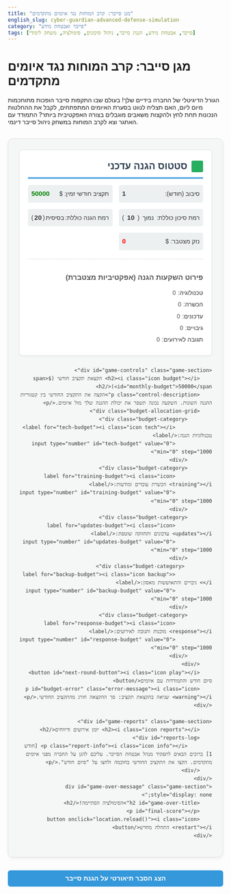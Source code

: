 ```yaml
---
title: "מגן סייבר: קרב המוחות נגד איומים מתקדמים"
english_slug: cyber-guardian-advanced-defense-simulation
category: "סייבר ואבטחת מידע"
tags: [סייבר, אבטחת מידע, הגנת סייבר, ניהול סיכונים, סימולציה, משחק לימודי]
---
```

# מגן סייבר: קרב המוחות נגד איומים מתקדמים

הגורל הדיגיטלי של החברה בידיים שלך! בעולם שבו התקפות סייבר הופכות מתוחכמות מיום ליום, האם תצליח לנווט בסערת האיומים המתפתחים, לקבל את ההחלטות הנכונות תחת לחץ ולהקצות משאבים מוגבלים בצורה האפקטיבית ביותר? התמודד עם האתגר וצא לקרב המוחות במשחק ניהול סייבר דינמי.

<div id="game-container">
    <div id="game-stats" class="game-section">
        <h2><i class="icon shield"></i> סטטוס הגנה עדכני</h2>
        <div class="stats-grid">
            <p>סיבוב (חודש): <span id="round" class="stat-value">1</span></p>
            <p>תקציב חודשי זמין: $<span id="budget" class="stat-value colored">50000</span></p>
            <p>רמת סיכון כוללת: <span id="risk-level" class="stat-text colored">נמוך</span> (<span id="risk-value" class="stat-value">10</span>)</p>
            <p>רמת הגנה כוללת: <span id="defense-level" class="stat-text colored">בסיסית</span> (<span id="defense-value" class="stat-value">20</span>)</p>
            <p>נזק מצטבר: $<span id="damage" class="stat-value colored">0</span></p>
        </div>
         <div id="defense-breakdown">
            <h3>פירוט השקעות הגנה (אפקטיביות מצטברת)</h3>
             <p>טכנולוגיה: <span id="defense-tech" class="defense-level-value">0</span></p>
             <p>הכשרה: <span id="defense-training" class="defense-level-value">0</span></p>
             <p>עדכונים: <span id="defense-updates" class="defense-level-value">0</span></p>
             <p>גיבויים: <span id="defense-backup" class="defense-level-value">0</span></p>
             <p>תגובה לאירועים: <span id="defense-response" class="defense-level-value">0</span></p>
         </div>
    </div>

    <div id="game-controls" class="game-section">
        <h2><i class="icon budget"></i> הקצאת תקציב חודשי ($<span id="monthly-budget">50000</span>)</h2>
        <p class="control-description">הקצה את התקציב החודשי בין קטגוריות ההגנה השונות. השקעה נכונה תשפר את יכולת ההגנה שלך מול איומים.</p>
        <div class="budget-allocation-grid">
            <div class="budget-category">
                <label for="tech-budget"><i class="icon tech"></i> טכנולוגיות הגנה:</label>
                <input type="number" id="tech-budget" value="0" min="0" step="1000">
            </div>
            <div class="budget-category">
                <label for="training-budget"><i class="icon training"></i> הכשרת עובדים ומודעות:</label>
                <input type="number" id="training-budget" value="0" min="0" step="1000">
            </div>
            <div class="budget-category">
                <label for="updates-budget"><i class="icon updates"></i> עדכונים ותחזוקה שוטפת:</label>
                <input type="number" id="updates-budget" value="0" min="0" step="1000">
            </div>
             <div class="budget-category">
                <label for="backup-budget"><i class="icon backup"></i> גיבויים והתאוששות מאסון:</label>
                <input type="number" id="backup-budget" value="0" min="0" step="1000">
            </div>
            <div class="budget-category">
                <label for="response-budget"><i class="icon response"></i> מוכנות ותגובה לאירועים:</label>
                <input type="number" id="response-budget" value="0" min="0" step="1000">
            </div>
        </div>
        <button id="next-round-button"><i class="icon play"></i> סיום חודש והתמודדות עם איומים</button>
        <p id="budget-error" class="error-message"><i class="icon warning"></i> שגיאה בהקצאת תקציב: סך ההקצאה חורג מהתקציב החודשי.</p>
    </div>

    <div id="game-reports" class="game-section">
        <h2><i class="icon reports"></i> יומן אירועים ודיווחים</h2>
        <div id="reports-log">
            <p class="report-info"><i class="icon info"></i> [חודש 1] ברוכים הבאים לתפקיד מנהל אבטחת הסייבר. עליכם להגן על החברה מפני איומים מתקדמים. הקצו את התקציב החודשי בחוכמה ולחצו על "סיום חודש".</p>
        </div>
    </div>
    <div id="game-over-message" class="game-section" style="display: none;">
        <h2 id="game-over-title">הסימולציה הסתיימה!</h2>
        <p id="final-score"></p>
        <button onclick="location.reload()"><i class="icon restart"></i> התחלה מחדש</button>
    </div>
</div>

<style>
/* General Styles & Typography */
#game-container {
    font-family: 'Arial', sans-serif;
    max-width: 900px;
    margin: 30px auto;
    padding: 25px;
    border: 1px solid #ddd;
    border-radius: 12px;
    background-color: #f4f7f6;
    direction: rtl; /* Right-to-left for Hebrew */
    text-align: right;
    box-shadow: 0 4px 8px rgba(0, 0, 0, 0.05);
    color: #333;
    line-height: 1.6;
}

.game-section {
    margin-bottom: 25px;
    padding: 20px;
    border: 1px solid #e0e0e0;
    border-radius: 8px;
    background-color: #fff;
    box-shadow: 0 2px 4px rgba(0, 0, 0, 0.03);
}

h2 {
    color: #2c3e50; /* Dark Blue-Grey */
    border-bottom: 3px solid #3498db; /* Bright Blue */
    padding-bottom: 8px;
    margin-top: 0;
    margin-bottom: 15px;
    display: flex;
    align-items: center;
    font-size: 1.6em;
}

h2 .icon {
    margin-left: 10px; /* Space after icon in RTL */
    font-size: 1.2em;
}

h3 {
    color: #555;
    margin-top: 15px;
    margin-bottom: 10px;
    font-size: 1.2em;
}

p {
    margin-bottom: 10px;
}

/* Icons (placeholders, could be replaced with actual icon font/SVG) */
.icon {
    display: inline-block;
    width: 1em;
    height: 1em;
    background-size: contain;
    background-repeat: no-repeat;
    vertical-align: middle;
    margin-left: 5px;
     /* Basic visual cues for placeholder icons */
     background-color: #3498db; /* Default icon color */
     border-radius: 3px;
}
.icon.shield { background-color: #27ae60; } /* Green */
.icon.budget { background-color: #f39c12; } /* Orange */
.icon.reports { background-color: #9b59b6; } /* Purple */
.icon.warning { background-color: #e74c3c; } /* Red */
.icon.play { background-color: #27ae60; } /* Green */
.icon.restart { background-color: #e74c3c; } /* Red */
.icon.info { background-color: #3498db; } /* Blue */

/* Specific Icons for Budget Categories (placeholders) */
.icon.tech { background-color: #3498db; } /* Blue */
.icon.training { background-color: #e67e22; } /* Dark Orange */
.icon.updates { background-color: #2ecc71; } /* Emerald Green */
.icon.backup { background-color: #f1c40f; } /* Yellow */
.icon.response { background-color: #c0392b; } /* Dark Red */


/* Stats Section */
.stats-grid {
    display: grid;
    grid-template-columns: repeat(auto-fit, minmax(180px, 1fr));
    gap: 15px;
    margin-bottom: 20px;
}

#game-stats p {
    margin: 0;
    padding: 8px;
    background-color: #ecf0f1; /* Light grey */
    border-radius: 4px;
    display: flex;
    justify-content: space-between;
    align-items: center;
}

.stat-value {
    font-weight: bold;
    font-size: 1.1em;
     transition: color 0.3s ease, transform 0.3s ease; /* Animation for value changes */
}

.stat-value.highlight {
     transform: scale(1.1);
     color: #e74c3c; /* Pulse red */
}
.stat-value.colored#budget { color: green; }
.stat-value.colored#damage { color: red; }

#risk-level { transition: color 0.3s ease; }
#defense-level { transition: color 0.3s ease; }

#risk-level[data-level="נמוך"] { color: #2ecc71; } /* Green */
#risk-level[data-level="בינוני"] { color: #f39c12; } /* Orange */
#risk-level[data-level="גבוה"] { color: #e74c3c; } /* Red */

#defense-level[data-level="בסיסית"] { color: #e74c3c; } /* Red */
#defense-level[data-level="טובה"] { color: #f39c12; } /* Orange */
#defense-level[data-level="מתקדמת"] { color: #2ecc71; } /* Green */

#defense-breakdown {
    margin-top: 20px;
    padding-top: 15px;
    border-top: 1px dashed #ccc;
}
#defense-breakdown p {
    margin: 5px 0;
    padding: 0;
    background: none;
    justify-content: flex-start; /* Align items to the right in RTL */
}
#defense-breakdown span {
    font-weight: normal;
    margin-right: 5px;
    font-size: 1em;
    color: #555;
}


/* Controls Section */
.control-description {
    font-style: italic;
    color: #555;
    margin-bottom: 20px;
}

.budget-allocation-grid {
     display: grid;
     grid-template-columns: repeat(auto-fit, minmax(250px, 1fr));
     gap: 15px;
}

.budget-category {
    display: flex;
    justify-content: space-between;
    align-items: center;
    background-color: #ecf0f1; /* Light grey */
    padding: 10px;
    border-radius: 4px;
}

.budget-category label {
    flex-grow: 1;
    margin-left: 10px; /* Space between label and input */
    display: flex;
    align-items: center;
    font-weight: bold;
}

.budget-category input[type="number"] {
    width: 100px; /* Fixed width for input */
    padding: 8px;
    border: 1px solid #ccc;
    border-radius: 4px;
    text-align: left; /* Numbers should be left-aligned */
    font-size: 1em;
}

button {
    display: block;
    width: 100%;
    padding: 12px;
    background-color: #2ecc71; /* Emerald Green */
    color: white;
    border: none;
    border-radius: 6px;
    font-size: 1.1em;
    cursor: pointer;
    transition: background-color 0.3s ease, transform 0.1s ease;
    margin-top: 20px;
    font-weight: bold;
    display: flex;
    align-items: center;
    justify-content: center;
}

button:hover {
    background-color: #27ae60; /* Darker Green */
}
button:active {
     transform: scale(0.98);
}
button:disabled {
    background-color: #bdc3c7; /* Grey */
    cursor: not-allowed;
}

button .icon {
    margin-left: 8px;
    font-size: 1em;
}


.error-message {
    color: #e74c3c; /* Red */
    font-weight: bold;
    margin-top: 10px;
    display: flex;
    align-items: center;
}
.error-message .icon {
    margin-left: 5px;
}


/* Reports Section */
#reports-log {
    max-height: 250px; /* Increased height */
    overflow-y: auto;
    border: 1px solid #e0e0e0;
    padding: 15px;
    background-color: #fefefe;
    border-radius: 4px;
    display: flex;
    flex-direction: column-reverse; /* Newest reports at the top */
    gap: 10px; /* Space between report entries */
}

#reports-log p {
    margin: 0;
    padding: 10px;
    border-bottom: 1px dashed #eee;
    line-height: 1.5;
    background-color: #fff;
    border-radius: 4px;
    transition: background-color 0.3s ease;
    display: flex;
    align-items: flex-start;
}

#reports-log p:first-child { /* Target the newest report */
    border-bottom: none;
}

#reports-log p .icon {
     margin-left: 8px;
     flex-shrink: 0; /* Prevent icon from shrinking */
     font-size: 1.1em;
     position: relative;
     top: 3px; /* Adjust vertical alignment */
}

/* Report specific styles */
.report-info { color: #3498db; } /* Blue */
.report-success { color: #27ae60; font-weight: bold; } /* Green */
.report-warning { color: #f39c12; font-weight: bold; } /* Orange */
.report-critical { color: #e74c3c; font-weight: bold; background-color: #fdeded; } /* Red with light red background */


/* Explanation Section */
#explanation-button {
    display: block;
    width: 100%;
    padding: 10px;
    background-color: #3498db; /* Bright Blue */
    color: white;
    border: none;
    border-radius: 6px;
    font-size: 1.1em;
    cursor: pointer;
    transition: background-color 0.3s ease;
    margin-top: 25px;
    font-weight: bold;
}

#explanation-button:hover {
     background-color: #2980b9; /* Darker Blue */
}

#explanation-content {
    margin-top: 25px;
    padding: 20px;
    border: 1px solid #e0e0e0;
    border-radius: 8px;
    background-color: #fff;
    box-shadow: 0 2px 4px rgba(0, 0, 0, 0.03);
}

#explanation-content h2 {
     border-bottom-color: #3498db; /* Match button color */
}

#explanation-content ul {
    list-style-type: disc;
    margin-right: 25px; /* Adjust for RTL */
    padding-right: 0;
}

#explanation-content li {
    margin-bottom: 10px;
    line-height: 1.6;
}

/* Game Over Message */
#game-over-message {
    text-align: center;
    padding: 30px;
    border: 3px solid #e74c3c; /* Red border */
    border-radius: 12px;
    background-color: #fff5f5; /* Light red background */
    margin-top: 30px;
    box-shadow: 0 6px 12px rgba(0, 0, 0, 0.1);
}

#game-over-title {
    color: #e74c3c; /* Red */
    border-bottom-color: #e74c3c;
    justify-content: center;
}

#final-score {
    font-size: 1.3em;
    margin-bottom: 20px;
    color: #333;
}

#game-over-message button {
    width: auto;
    margin-top: 15px;
    background-color: #e74c3c; /* Red */
    padding: 10px 20px; /* Smaller padding for inline button */
    display: inline-flex; /* Center button */
}
#game-over-message button:hover {
    background-color: #c0392b; /* Dark Red */
}

/* Responsive Adjustments */
@media (max-width: 768px) {
    .stats-grid {
        grid-template-columns: 1fr; /* Stack stats on small screens */
    }
    .budget-allocation-grid {
         grid-template-columns: 1fr; /* Stack budget categories */
    }
    .budget-category {
        flex-direction: column; /* Stack label and input */
        align-items: flex-end; /* Align to the right in RTL */
    }
    .budget-category label {
         margin-left: 0;
         margin-bottom: 5px;
    }
    .budget-category input[type="number"] {
        width: 100%; /* Full width input on small screens */
        text-align: right; /* Keep text right aligned */
    }
}

</style>

<button id="explanation-button">הצג הסבר תיאורטי על הגנת סייבר</button>

<div id="explanation-content" style="display: none;">
    <h2><i class="icon info"></i> הסבר תיאורטי: מאחורי הקלעים של הגנת הסייבר</h2>
    <p>הסימולציה ששיחקתם מדגימה היבטים מרכזיים בניהול הגנת סייבר בארגון. אלו הנושאים העיקריים שהיא נוגעת בהם:</p>
    <ul>
        <li><strong>אנטומיה של התקפת סייבר מתקדמת (Advanced Persistent Threat - APT):</strong> התקפות אלו אינן אקראיות או פשטניות. הן מתוכננות היטב, ממוקדות בארגון ספציפי, ונמשכות זמן רב (persistent) על מנת להשיג את יעדיהן בחשאי. התוקפים משתמשים בטקטיקות מגוונות כדי לחדור, להישאר בלתי מזוהים, לאסוף מידע רגיש או לבצע נזק אסטרטגי, לעיתים קרובות תוך התאמה להגנות שהם מגלים. הן עוקבות לעיתים קרובות אחר שרשרת הרג (Kill Chain) הכוללת שלבים כמו סיור, חימוש (פיתוח נוזקה מותאמת), מסירה (החדרת הנוזקה לארגון), ניצול (הפעלת הנוזקה), התקנה (התבססות), פקודה ושליטה (C2), וביצוע הפעולות על היעד.</li>
        <li><strong>ההבדל בין איומים רגילים לאיומים מתקדמים:</strong> בעוד שאיומים רגילים (כמו סריקות פורטים המוניות או וירוסים גנריים) מנצלים חולשות ידועות ופגיעות המונית, איומים מתקדמים (כמו אלו שמדמה הסימולציה) משתמשים לעיתים קרובות בשיטות מתוחכמות יותר, קשות לזיהוי, ובהתאמה אישית לארגון המטרה. הם עשויים לכלול שימוש ב-Zero-Days (ניצול חולשות אבטחה שאינן ידועות ליצרן או לציבור), Phishing ממוקד ביותר (Spear Phishing) נגד עובדים ספציפיים, או גרסאות חדישות של Ransomware שעוקפות הגנות סטנדרטיות. הם פחות "רעשניים" ויותר חמקמקים.</li>
        <li><strong>עקרונות מודלי הגנה קריטיים:</strong>
            <ul>
                <li><strong>Defense in Depth (הגנה לעומק):</strong> העיקרון המנחה הוא לבנות שכבות מרובות של הגנה, כך שאם שכבה אחת נכשלת, שכבה אחרת תוכל לעצור או לבלום את התוקף. מדובר באסטרטגיה רב-שכבתית שמכסה את כלל נכסי הארגון: הגנה ברמת הרשת, המערכת, האפליקציה, הנתונים ואף ברמה הפיזית והאנושית. הסימולציה מדגימה זאת דרך הצורך להשקיע בתחומים שונים ומשלימים (טכנולוגיה, הכשרה, גיבויים וכו').</li>
                <li><strong>Cyber Kill Chain:</strong> מודל שמפרק התקפת סייבר לשלבים לינאריים. הבנה של שלבים אלו מאפשרת לארגונים לזהות נקודות התערבות פוטנציאליות (Indicators of Compromise - IOCs) ולפתח הגנות ספציפיות לכל שלב כדי "לשבור את השרשרת" ולעצור את ההתקפה לפני שהיא מגיעה ליעדה הסופי.</li>
            </ul>
        </li>
         <li><strong>קטגוריות מרכזיות של אסטרטגיות הגנה (השקעות בסימולציה):</strong> הסימולציה מחלקת את ההגנה לקטגוריות שונות, המשקפות תחומים חשובים שדורשים השקעה תקציבית וניהולית:
            <ul>
                <li><strong>טכנולוגיות (חומות אש, IDS/IPS, EDR):</strong> כלים אוטומטיים המהווים את עמוד השדרה הטכני של ההגנה. הם מסייעים בחסימת תעבורה זדונית, זיהוי חדירות, ובקרה על נקודות קצה.</li>
                <li><strong>הכשרת עובדים (מודעות סייבר):</strong> הגורם האנושי הוא לעיתים קרובות החוליה החלשה בשרשרת האבטחה, אך גם קו ההגנה הראשון. הכשרה מתאימה יכולה למנוע התקפות רבות המבוססות על הנדסה חברתית (כמו פישינג).</li>
                <li><strong>עדכונים ותחזוקה (Patch Management):</strong> איומים רבים מנצלים חולשות אבטחה בתוכנות ומערכות מיושנות. תחזוקה שוטפת ועדכונים בזמן סוגרים פרצות אבטחה קריטיות.</li>
                <li><strong>גיבויים והתאוששות (Backup & Disaster Recovery):</strong> במקרה של מתקפות שגורמות לנזק או אובדן מידע (כמו Ransomware), גיבויים עדכניים ותוכנית התאוששות מאפשרים לחברה להתאושש במהירות ולמזער את הנזק הכספי והתפעולי.</li>
                <li><strong>מוכנות ותגובה לאירועים (Incident Response):</strong> גם עם ההגנות הטובות ביותר, חדירות עלולות להתרחש. היכולת לנטר, לזהות אירועי אבטחה בזמן אמת, להגיב עליהם במהירות וביעילות (לבודד מערכות, לחקור את האירוע, לשקם) היא קריטית לצמצום הנזק והחזרה לפעילות תקינה.</li>
            </ul>
            הגנה אפקטיבית דורשת שילוב והשקעה מתאימה בכל התחומים הללו, תוך התחשבות באופי האיומים.</li>
        <li><strong>אתגרי ניהול סיכוני סייבר ותעדוף משאבים מוגבלים:</strong> בארגונים אמיתיים, כמו בסימולציה, תקציבי אבטחת סייבר הם לרוב מוגבלים. על מנהל אבטחת המידע להעריך את הסיכונים השונים (מהם האיומים הסבירים ביותר נגד הארגון הספציפי? מהם הנכסים הדיגיטליים הקריטיים ביותר שדורשים את ההגנה הגבוהה ביותר?) ולהחליט היכן להשקיע את המשאבים המוגבלים בצורה שתניב את ההגנה המקסימלית לאור המצב. זהו תהליך מתמיד של ניהול סיכונים ותעדוף אסטרטגי.</li>
        <li><strong>הצורך בהתאמה מתמדת לנוף איומים משתנה:</strong> עולם הסייבר דינמי מאוד. תוקפים מפתחים כל הזמן שיטות חדשות ומתוחכמות יותר. הגנות שהיו אפקטיביות אתמול עשויות להיות מיושנות מחר. לכן, ניהול אבטחת סייבר הוא תהליך מתמשך הדורש ניטור שוטף של נוף האיומים, הערכה מחדש של הסיכונים, ועדכון מתמיד של אסטרטגיות ההגנה, הטכנולוגיות, התהליכים וההכשרות. יש ללמוד מכל אירוע ולהשתפר ללא הפסקה.</li>
    </ul>
    <p>דרך הסימולציה, התנסיתם בצורך לאזן בין השקעות שונות, להתמודד עם תוצאות ההחלטות שלכם תחת לחץ, ולהבין שהגנה אפקטיבית היא תמונה רחבה יותר מסתם התקנת אנטי-וירוס או חומת אש בודדת.</p>
</div>

<script>
document.addEventListener('DOMContentLoaded', () => {
    // Get DOM elements
    const budgetEl = document.getElementById('budget');
    const monthlyBudgetEl = document.getElementById('monthly-budget');
    const roundEl = document.getElementById('round');
    const riskValueEl = document.getElementById('risk-value');
    const riskLevelEl = document.getElementById('risk-level');
    const defenseValueEl = document.getElementById('defense-value');
    const defenseLevelEl = document.getElementById('defense-level');
    const damageEl = document.getElementById('damage');
    const reportsLogEl = document.getElementById('reports-log');
    const budgetErrorEl = document.getElementById('budget-error');
    const nextRoundButton = document.getElementById('next-round-button');
    const explanationButton = document.getElementById('explanation-button');
    const explanationContentEl = document.getElementById('explanation-content');
    const gameContainerEl = document.getElementById('game-container');
    const gameOverMessageEl = document.getElementById('game-over-message');
    const finalScoreEl = document.getElementById('final-score');
    const gameOverTitleEl = document.getElementById('game-over-title');

    const defenseBreakdownEls = {
        tech: document.getElementById('defense-tech'),
        training: document.getElementById('defense-training'),
        updates: document.getElementById('defense-updates'),
        backup: document.getElementById('defense-backup'),
        response: document.getElementById('defense-response')
    };


    const budgetInputs = {
        tech: document.getElementById('tech-budget'),
        training: document.getElementById('training-budget'),
        updates: document.getElementById('updates-budget'),
        backup: document.getElementById('backup-budget'),
        response: document.getElementById('response-budget')
    };

    // Game State
    let state = {
        round: 1,
        monthlyBudget: 75000, // Increased initial budget slightly for more flexibility
        currentBudget: 75000,
        totalSpending: 0,
        defenseLevels: { // Represents cumulative investment effectiveness (decays)
            tech: 0,
            training: 0,
            updates: 0,
            backup: 0,
            response: 0
        },
        risk: 15, // Starts slightly higher
        defense: 15, // Starts slightly lower
        damage: 0,
        gameOver: false,
        maxRounds: 18, // Simulation runs for 18 months/rounds
        maxDamage: 750000 // Game over if damage exceeds this
    };

    // Configuration
    const defenseEffectiveness = { // How much 1 unit of spending adds to defense level
        tech: 0.0006, // Increased tech effectiveness slightly
        training: 0.0012,
        updates: 0.0009,
        backup: 0.0005,
        response: 0.0008
    };
     const defenseDecayRate = 0.08; // Defense levels decay slightly each round

    // Attack definitions (tuned for difficulty and impact)
    const attackTypes = [
        { name: 'ניסיון פישינג', type: 'phishing', baseRiskImpact: 5, baseDefenseNegation: 10, potentialDamage: 30000, affectedDefenses: ['training', 'tech'], defenseEffect: { training: 0.7, tech: 0.3 }, messages: { success: 'משתמש לחץ על קישור זדוני! נזק קטן נגרם, רמת הסיכון האנושי עולה.', failure: 'העובדים זיהו את הפישינג ודיווחו! המערכות חסמו את הגישה.' } },
        { name: 'התקפת נוזקה גנרית', type: 'malware', baseRiskImpact: 10, baseDefenseNegation: 15, potentialDamage: 60000, affectedDefenses: ['tech', 'updates'], defenseEffect: { tech: 0.6, updates: 0.4 }, messages: { success: 'נוזקה חמקה מהגנות! קבצים הוצפנו בחלק מהמערכות.', failure: 'האנטי-וירוס זיהה את הנוזקה ונטרל אותה בזמן.' } },
        { name: 'ניצול חולשת אבטחה ידועה', type: 'exploit', baseRiskImpact: 15, baseDefenseNegation: 20, potentialDamage: 90000, affectedDefenses: ['updates', 'tech'], defenseEffect: { updates: 0.7, tech: 0.3 }, messages: { success: 'חולשה במערכת נוצלה! התוקפים השיגו גישה למערכות פנימיות.', failure: 'העדכונים האחרונים חסמו את ניסיון הניצול.' } },
        { name: 'התקפת כופר', type: 'ransomware', baseRiskImpact: 25, baseDefenseNegation: 30, potentialDamage: 250000, affectedDefenses: ['backup', 'tech', 'response'], defenseEffect: { backup: 0.4, tech: 0.3, response: 0.3 }, messages: { success: 'התקפת כופר הצליחה! מערכות קריטיות מוצפנות, נדרש תשלום (או שחזור מגיבוי).', failure: 'תוכנית התגובה פעלה במהירות! המתקפה נעצרה לפני גרימת נזק נרחב.' } },
        { name: 'APT: סיור והתבססות ראשונית', type: 'apt-recon', baseRiskImpact: 8, baseDefenseNegation: 12, potentialDamage: 15000, affectedDefenses: ['tech', 'training'], defenseEffect: { tech: 0.5, training: 0.5 }, hidden: true, messages: { success: 'גורמים זדוניים מבצעים סיור שקט ברשת. הם התבססו בנקודת קצה בודדת.', failure: 'ניסיונות סיור זוהו ונחסמו! המערכת נשארה בטוחה.' } },
        { name: 'APT: הרחבת גישה ותנועה רוחבית', type: 'apt-lateral', baseRiskImpact: 18, baseDefenseNegation: 25, potentialDamage: 80000, affectedDefenses: ['tech', 'response'], defenseEffect: { tech: 0.6, response: 0.4 }, messages: { success: 'התוקפים התקדמו בתוך הרשת! הם השיגו גישה למערכות נוספות.', failure: 'פעילות חשודה זוהתה על ידי ה-SOC! הגישה הוגבלה במהירות.' } },
        { name: 'APT: איסוף מידע וגניבה', type: 'apt-exfil', baseRiskImpact: 22, baseDefenseNegation: 35, potentialDamage: 150000, affectedDefenses: ['tech', 'response', 'training'], defenseEffect: { tech: 0.4, response: 0.4, training: 0.2 }, messages: { success: 'מידע רגיש נגנב מהארגון! הפרצת מידע משמעותית.', failure: 'ניסיון גניבת מידע סוכל! ההגנות מנעו את הוצאת הנתונים.' } },
         { name: 'DDoS ממוקד', type: 'ddos', baseRiskImpact: 12, baseDefenseNegation: 18, potentialDamage: 40000, affectedDefenses: ['tech'], defenseEffect: { tech: 1.0 }, messages: { success: 'השרתים הופלו עקב מתקפת מניעת שירות! האתר אינו זמין.', failure: 'מערכות ה-DDoS Mitigation עמדו במבחן! התעבורה הזדונית סוננה.' } },
    ];

    // Game Functions
    function updateStatsDisplay() {
        budgetEl.textContent = state.currentBudget.toLocaleString(); // Format with commas
        roundEl.textContent = state.round;
        riskValueEl.textContent = state.risk.toFixed(0);
        defenseValueEl.textContent = state.defense.toFixed(0);
        damageEl.textContent = state.damage.toLocaleString(); // Format with commas

        // Update risk level text and color
        if (state.risk < 35) { riskLevelEl.textContent = 'נמוך'; riskLevelEl.setAttribute('data-level', 'נמוך'); }
        else if (state.risk < 70) { riskLevelEl.textContent = 'בינוני'; riskLevelEl.setAttribute('data-level', 'בינוני'); }
        else { riskLevelEl.textContent = 'גבוה'; riskLevelEl.setAttribute('data-level', 'גבוה'); }

        // Update defense level text and color
        if (state.defense < 30) { defenseLevelEl.textContent = 'חלשה'; defenseLevelEl.setAttribute('data-level', 'בסיסית'); }
        else if (state.defense < 65) { defenseLevelEl.textContent = 'סבירה'; defenseLevelEl.setAttribute('data-level', 'טובה'); }
        else { defenseLevelEl.textContent = 'מתקדמת'; defenseLevelEl.setAttribute('data-level', 'מתקדמת'); }

        // Update defense breakdown levels
         for(const category in defenseBreakdownEls) {
             defenseBreakdownEls[category].textContent = state.defenseLevels[category].toFixed(1);
         }

         // Add animation class to stats that changed significantly (optional)
         // This requires storing previous state and comparing
    }

    function logReport(message, type = 'info') { // type can be 'info', 'success', 'warning', 'critical'
        const p = document.createElement('p');
        let iconClass = 'info';
        switch(type) {
            case 'success': iconClass = 'shield'; break;
            case 'warning': iconClass = 'warning'; break;
            case 'critical': iconClass = 'warning'; break; // Using warning icon for critical
            default: iconClass = 'info';
        }
        p.innerHTML = `<i class="icon ${iconClass}"></i> [חודש ${state.round}] ${message}`;
        p.className = `report-${type}`; // Add class for styling
        reportsLogEl.prepend(p); // Add to top

        // Clean up old logs
        while (reportsLogEl.children.length > 100) { // Keep a reasonable number of logs
            reportsLogEl.removeChild(reportsLogEl.lastChild);
        }
    }

    function calculateTotalAllocated() {
        let total = 0;
        for (const category in budgetInputs) {
            total += parseInt(budgetInputs[category].value) || 0;
        }
        return total;
    }

    function applyBudgetAllocation(allocation) {
        let totalDefenseChange = 0;

        for (const category in allocation) {
            // Apply decay *before* adding new investment
            state.defenseLevels[category] *= (1 - defenseDecayRate);

             // Apply new investment
            const investment = allocation[category];
            const defenseIncrease = investment * defenseEffectiveness[category];
            state.defenseLevels[category] += defenseIncrease;
            totalDefenseChange += defenseIncrease;
        }

        // Calculate overall defense (weighted sum or average)
        // Let's use a weighted sum based on how critical each area is for overall defense feeling
         const weights = { tech: 0.3, training: 0.15, updates: 0.2, backup: 0.1, response: 0.25 };
         state.defense = Object.keys(state.defenseLevels).reduce((sum, category) => sum + (state.defenseLevels[category] * weights[category] * 2), 0); // Multiply by 2 to make levels grow faster

         // Cap defense level for display
        state.defense = Math.min(state.defense, 100);

        // Risk slightly decreases with investment in defense, but mostly increases from attacks
        // state.risk = Math.max(5, state.risk - (totalDefenseChange * 0.01)); // Minimal risk decrease from spending
    }

    function simulateAttack() {
        // --- Attack Selection ---
        // Attacks become more likely and advanced as risk and rounds increase
        let possibleAttacks = attackTypes.filter(attack => {
             // Filter based on minimum risk and round required for advanced attacks
             const minRiskForAdvanced = (attack.type === 'ransomware' || attack.type.startsWith('apt')) ? 40 : 0;
             const minRoundForAdvanced = (attack.type === 'ransomware' || attack.type.startsWith('apt')) ? 6 : 1;
             const minRoundForMid = (attack.type === 'exploit' || attack.type === 'malware') ? 3 : 1;
             const minRiskForMid = (attack.type === 'exploit' || attack.type === 'malware') ? 20 : 0;

             return state.risk >= minRiskForAdvanced && state.round >= minRoundForAdvanced ||
                    state.risk >= minRiskForMid && state.round >= minRoundForMid ||
                    (attack.type === 'phishing' || attack.type === 'malware' || attack.type === 'ddos') && state.round >= 1;
        });

        // If no advanced attacks qualify, ensure there's always a basic one
        if (possibleAttacks.length === 0) {
            possibleAttacks = attackTypes.filter(attack => !attack.hidden); // Only show non-hidden basic attacks
        }

        // Select attack probabilistically based on risk level and available types
        // Higher risk makes more severe attacks more likely
        const totalAttackWeight = possibleAttacks.reduce((sum, attack) => {
            let weight = 1; // Base weight
            if (attack.type === 'ransomware') weight = 1.5;
            if (attack.type.startsWith('apt')) weight = 1.2;
            // Increase weight significantly at higher risk
            weight += (state.risk / 100) * (attack.baseRiskImpact / 10); // Attacks with higher impact are more likely at high risk
            return sum + weight;
        }, 0);

        let randomWeight = Math.random() * totalAttackWeight;
        let selectedAttack = possibleAttacks[0]; // Default
        for(const attack of possibleAttacks) {
            let weight = 1;
            if (attack.type === 'ransomware') weight = 1.5;
            if (attack.type.startsWith('apt')) weight = 1.2;
            weight += (state.risk / 100) * (attack.baseRiskImpact / 10);
            randomWeight -= weight;
            if (randomWeight <= 0) {
                selectedAttack = attack;
                break;
            }
        }

        const attack = selectedAttack; // The chosen attack for this round

        // Don't log hidden APT recon attack if it doesn't succeed significantly
        if (!attack.hidden) {
             logReport(`איום זוהה: ${attack.name}.`, 'warning');
        }


        // --- Calculate Effective Defense vs. This Attack ---
        let effectiveDefenseAgainstAttack = 0;
        let defenseEffectivenessSum = 0;
         for(const defenseCategory of attack.affectedDefenses) {
             const effectWeight = attack.defenseEffect[defenseCategory] || 0;
             effectiveDefenseAgainstAttack += state.defenseLevels[defenseCategory] * effectWeight;
             defenseEffectivenessSum += effectWeight;
         }
         // Normalize effective defense based on weights
         effectiveDefenseAgainstAttack = defenseEffectivenessSum > 0 ? effectiveDefenseAgainstAttack / defenseEffectivenessSum : 0;


        // --- Calculate Attack Success Chance ---
        // Higher risk increases success chance
        // Higher effective defense decreases success chance
        // Attack type's base negation slightly reduces effective defense
        const riskInfluence = (state.risk / 100) * 0.4; // Risk adds up to 40% chance influence
        const defenseInfluence = (effectiveDefenseAgainstAttack / 100) * 0.6; // Defense subtracts up to 60% chance influence
        const attackNegationInfluence = (attack.baseDefenseNegation / 100) * 0.2; // Attack type negates defense slightly

        let successChance = 0.5 + riskInfluence - defenseInfluence + attackNegationInfluence; // Base 50% chance
        successChance = Math.max(0.05, Math.min(0.95, successChance)); // Clamp between 5% and 95%


        const attackSuccessful = Math.random() < successChance;

        let damageTaken = 0;
        let reportMessage = `התקפת ${attack.name}: `;
        let reportType = 'info'; // Default report type


        if (attackSuccessful) {
            // Damage calculation: based on potential damage, modified by risk and *lack* of effective defense
            damageTaken = attack.potentialDamage * (1 + (state.risk / 100) - (effectiveDefenseAgainstAttack / 100));
            damageTaken = Math.max(attack.potentialDamage * 0.3, damageTaken); // Minimum damage on a successful hit
            damageTaken = Math.round(damageTaken * (1 + (Math.random() - 0.5) * 0.3)); // Add some randomness

            state.damage += damageTaken;
            reportMessage = attack.messages.success; // Use specific success message
            reportType = (damageTaken >= attack.potentialDamage * 0.8 || attack.type.startsWith('apt')) ? 'critical' : 'warning';

            // Successful attacks significantly increase risk
            state.risk = Math.min(100, state.risk + attack.baseRiskImpact * (1 + (state.round / state.maxRounds))); // Risk increases more in later rounds
             // APT successful attacks have a larger, persistent risk increase
             if(attack.type.startsWith('apt')) {
                 state.risk = Math.min(100, state.risk + attack.baseRiskImpact * 2);
             }


        } else {
            reportMessage = attack.messages.failure; // Use specific failure message
             reportType = 'success';

            // Successfully defending slightly reduces risk and increases overall defense feeling
             state.risk = Math.max(5, state.risk - attack.baseRiskImpact * 0.3); // Small risk decrease
             state.defense = Math.min(100, state.defense + 1); // Very small bonus for successful defense
        }

         // Log report only if it's not a hidden attack or if a hidden attack was successful
        if (!attack.hidden || (attack.hidden && attackSuccessful)) {
            logReport(reportMessage + (attackSuccessful ? ` נזק מוערך: $${damageTaken.toLocaleString()}.` : ''), reportType);
        }

    }

    function checkGameOver() {
        if (state.damage >= state.maxDamage) {
            state.gameOver = true;
            gameOverTitleEl.textContent = "הסימולציה הסתיימה - כישלון!";
            finalScoreEl.textContent = `נגרם נזק מצטבר של $${state.damage.toLocaleString()}, החברה קרסה תחת הנטל הכלכלי והתדמיתי. נכשלת במשימה לאחר ${state.round} חודשים. נסה שוב והגן טוב יותר!`;
            return true;
        }
         if (state.round > state.maxRounds) {
            state.gameOver = true;
            // Calculate final score based on damage minimized and final defense/risk levels
            const damagePenalty = state.damage;
            const riskPenalty = state.risk * 8000; // Higher penalty for high final risk
            const defenseBonus = state.defense * 5000; // Higher bonus for high final defense
            const baseValue = state.maxDamage * state.maxRounds * 0.2; // Base value for completing all rounds

            const finalScore = Math.max(0, baseValue - damagePenalty - riskPenalty + defenseBonus); // Simplified score calculation

            gameOverTitleEl.textContent = "הסימולציה הסתיימה - הצלחה!";
            finalScoreEl.textContent = `עברת בהצלחה 18 חודשים! נזק מצטבר: $${state.damage.toLocaleString()}. רמת סיכון סופית: ${state.risk.toFixed(0)}. רמת הגנה סופית: ${state.defense.toFixed(0)}. ציון ההצלחה שלך: ${finalScore.toFixed(0)}$. מזל טוב, הצלת את החברה!`;
             // Change game over message style for win state
             gameOverMessageEl.style.borderColor = '#27ae60'; // Green border
             gameOverMessageEl.style.backgroundColor = '#f0fff0'; // Light green background
             gameOverTitleEl.style.color = '#27ae60'; // Green title
             gameOverMessageEl.querySelector('button').style.backgroundColor = '#2ecc71';
             gameOverMessageEl.querySelector('button').style.borderColor = '#2ecc71';

             return true;
         }
        return false;
    }

    function endRound() {
        if (state.gameOver) return;

        const allocated = calculateTotalAllocated();

        if (allocated > state.monthlyBudget) {
            budgetErrorEl.style.display = 'block';
            logReport("שגיאה בהקצאת תקציב: סך ההקצאה חורג מהתקציב החודשי הזמין.", 'critical');
            return;
        } else {
            budgetErrorEl.style.display = 'none';
        }

        // Apply allocated budget
        const allocation = {};
        for (const category in budgetInputs) {
             allocation[category] = parseInt(budgetInputs[category].value) || 0;
             // Reset input fields for next round
             budgetInputs[category].value = 0;
        }
        applyBudgetAllocation(allocation);

        // Simulate attack for the round
        simulateAttack();

        // Advance round
        state.round++;
        state.currentBudget = state.monthlyBudget; // Refresh budget for next month

        // Update display
        updateStatsDisplay();

        // Check game over conditions
        if (checkGameOver()) {
             gameContainerEl.style.display = 'none';
             gameOverMessageEl.style.display = 'block';
        } else {
            // Log start of next round
             if (state.round <= state.maxRounds) {
                logReport("מתחיל חודש חדש. נתח את הדוחות, הקצה תקציב בחוכמה והגן על החברה!", 'info');
             }
        }
    }

    // Event Listeners
    nextRoundButton.addEventListener('click', endRound);

     // Update remaining budget display as user types
     Object.values(budgetInputs).forEach(input => {
        input.addEventListener('input', () => {
            const allocated = calculateTotalAllocated();
            const remaining = state.monthlyBudget - allocated;
            budgetEl.textContent = remaining.toLocaleString(); // Format remaining budget

            if (remaining < 0) {
                budgetEl.style.color = 'red';
                budgetErrorEl.style.display = 'block';
                nextRoundButton.disabled = true;
                nextRoundButton.textContent = "תקציב חורג!";
            } else {
                 budgetEl.style.color = remaining < state.monthlyBudget * 0.2 ? 'orange' : 'green'; // Color changes based on remaining budget
                 budgetErrorEl.style.display = 'none';
                 nextRoundButton.disabled = false;
                 nextRoundButton.innerHTML = '<i class="icon play"></i> סיום חודש והתמודדות עם איומים';
            }
        });
     });


    explanationButton.addEventListener('click', () => {
        const isHidden = explanationContentEl.style.display === 'none';
        explanationContentEl.style.display = isHidden ? 'block' : 'none';
        explanationButton.textContent = isHidden ? 'הסתר הסבר תיאורטי' : 'הצג הסבר תיאורטי על הגנת סייבר';
    });

    // Initial setup
     monthlyBudgetEl.textContent = state.monthlyBudget.toLocaleString();
    updateStatsDisplay();
});
</script>
```
